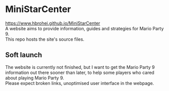# MiniStarCenter
https://www.hbrohei.github.io/MiniStarCenter \
A website aims to provide information, guides and strategies for Mario Party 9.\
This repo hosts the site's source files.
## Soft launch
The website is currently not finished, but I want to get the Mario Party 9 information out there sooner than later,
to help some players who cared about playing Mario Party 9.\
Please expect broken links, unoptimised user interface in the webpage.
